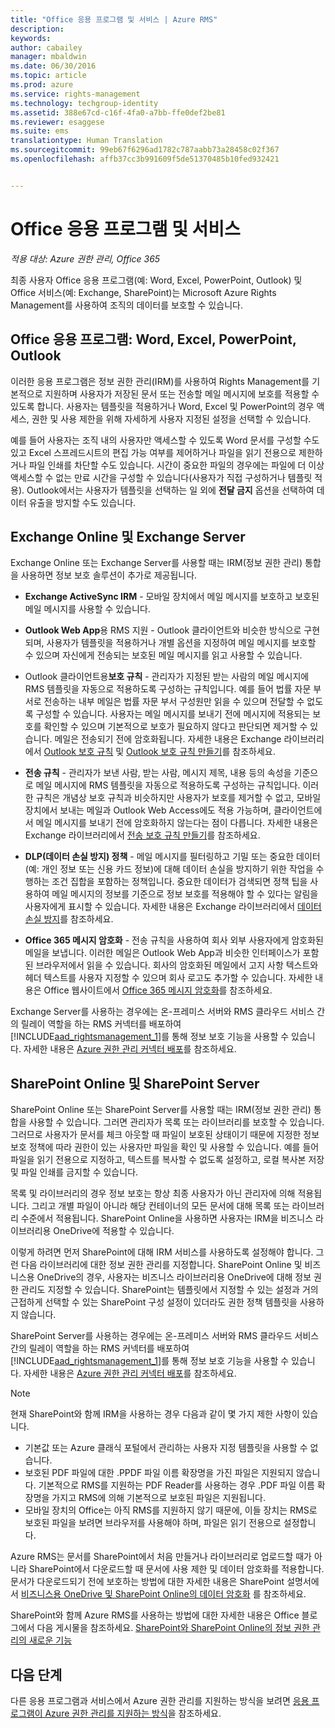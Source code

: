 ```yaml
---
title: "Office 응용 프로그램 및 서비스 | Azure RMS"
description: 
keywords: 
author: cabailey
manager: mbaldwin
ms.date: 06/30/2016
ms.topic: article
ms.prod: azure
ms.service: rights-management
ms.technology: techgroup-identity
ms.assetid: 388e67cd-c16f-4fa0-a7bb-ffe0def2be81
ms.reviewer: esaggese
ms.suite: ems
translationtype: Human Translation
ms.sourcegitcommit: 99eb67f6296ad1782c787aabb73a28458c02f367
ms.openlocfilehash: affb37cc3b991609f5de51370485b10fed932421


---
```



# Office 응용 프로그램 및 서비스

*적용 대상: Azure 권한 관리, Office 365*

최종 사용자 Office 응용 프로그램(예: Word, Excel, PowerPoint, Outlook) 및 Office 서비스(예: Exchange, SharePoint)는 Microsoft Azure Rights Management를 사용하여 조직의 데이터를 보호할 수 있습니다.

## Office 응용 프로그램: Word, Excel, PowerPoint, Outlook
이러한 응용 프로그램은 정보 권한 관리(IRM)를 사용하여 Rights Management를 기본적으로 지원하며 사용자가 저장된 문서 또는 전송할 메일 메시지에 보호를 적용할 수 있도록 합니다. 사용자는 템플릿을 적용하거나 Word, Excel 및 PowerPoint의 경우 액세스, 권한 및 사용 제한을 위해 자세하게 사용자 지정된 설정을 선택할 수 있습니다. 

예를 들어 사용자는 조직 내의 사용자만 액세스할 수 있도록 Word 문서를 구성할 수도 있고 Excel 스프레드시트의 편집 가능 여부를 제어하거나 파일을 읽기 전용으로 제한하거나 파일 인쇄를 차단할 수도 있습니다. 시간이 중요한 파일의 경우에는 파일에 더 이상 액세스할 수 없는 만료 시간을 구성할 수 있습니다(사용자가 직접 구성하거나 템플릿 적용). Outlook에서는 사용자가 템플릿을 선택하는 일 외에 **전달 금지** 옵션을 선택하여 데이터 유출을 방지할 수도 있습니다.

## Exchange Online 및 Exchange Server
Exchange Online 또는 Exchange Server를 사용할 때는 IRM(정보 권한 관리) 통합을 사용하면 정보 보호 솔루션이 추가로 제공됩니다.

-   **Exchange ActiveSync IRM** - 모바일 장치에서 메일 메시지를 보호하고 보호된 메일 메시지를 사용할 수 있습니다.

-   **Outlook Web App**용 RMS 지원 - Outlook 클라이언트와 비슷한 방식으로 구현되며, 사용자가 템플릿을 적용하거나 개별 옵션을 지정하여 메일 메시지를 보호할 수 있으며 자신에게 전송되는 보호된 메일 메시지를 읽고 사용할 수 있습니다.

-   Outlook 클라이언트용**보호 규칙** - 관리자가 지정된 받는 사람의 메일 메시지에 RMS 템플릿을 자동으로 적용하도록 구성하는 규칙입니다. 예를 들어 법률 자문 부서로 전송하는 내부 메일은 법률 자문 부서 구성원만 읽을 수 있으며 전달할 수 없도록 구성할 수 있습니다. 사용자는 메일 메시지를 보내기 전에 메시지에 적용되는 보호를 확인할 수 있으며 기본적으로 보호가 필요하지 않다고 판단되면 제거할 수 있습니다. 메일은 전송되기 전에 암호화됩니다. 자세한 내용은 Exchange 라이브러리에서 [Outlook 보호 규칙](https://technet.microsoft.com/library/dd638178%28v=exchg.150%29.aspx) 및 [Outlook 보호 규칙 만들기](https://technet.microsoft.com/library/dd638196%28v=exchg.150%29.aspx)를 참조하세요.

-   **전송 규칙** - 관리자가 보낸 사람, 받는 사람, 메시지 제목, 내용 등의 속성을 기준으로 메일 메시지에 RMS 템플릿을 자동으로 적용하도록 구성하는 규칙입니다. 이러한 규칙은 개념상 보호 규칙과 비슷하지만 사용자가 보호를 제거할 수 없고, 모바일 장치에서 보내는 메일과 Outlook Web Access에도 적용 가능하며, 클라이언트에서 메일 메시지를 보내기 전에 암호화하지 않는다는 점이 다릅니다. 자세한 내용은 Exchange 라이브러리에서 [전송 보호 규칙 만들기](https://technet.microsoft.com/library/dd302432.aspx)를 참조하세요.

-   **DLP(데이터 손실 방지) 정책** - 메일 메시지를 필터링하고 기밀 또는 중요한 데이터(예: 개인 정보 또는 신용 카드 정보)에 대해 데이터 손실을 방지하기 위한 작업을 수행하는 조건 집합을 포함하는 정책입니다. 중요한 데이터가 검색되면 정책 팁을 사용하여 메일 메시지의 정보를 기준으로 정보 보호를 적용해야 할 수 있다는 알림을 사용자에게 표시할 수 있습니다. 자세한 내용은 Exchange 라이브러리에서 [데이터 손실 방지](https://technet.microsoft.com/library/jj150527%28v=exchg.150%29.aspx)를 참조하세요.

-   **Office 365 메시지 암호화** - 전송 규칙을 사용하여 회사 외부 사용자에게 암호화된 메일을 보냅니다. 이러한 메일은 Outlook Web App과 비슷한 인터페이스가 포함된 브라우저에서 읽을 수 있습니다. 회사의 암호화된 메일에서 고지 사항 텍스트와 헤더 텍스트를 사용자 지정할 수 있으며 회사 로고도 추가할 수 있습니다. 자세한 내용은 Office 웹사이트에서 [Office 365 메시지 암호화](https://office.microsoft.com/o365-message-encryption-FX104179182.aspx)를 참조하세요.

Exchange Server를 사용하는 경우에는 온-프레미스 서버와 RMS 클라우드 서비스 간의 릴레이 역할을 하는 RMS 커넥터를 배포하여 [!INCLUDE[aad_rightsmanagement_1](../includes/aad_rightsmanagement_1_md.md)]를 통해 정보 보호 기능을 사용할 수 있습니다. 자세한 내용은 [Azure 권한 관리 커넥터 배포](../deploy-use/deploy-rms-connector.md)를 참조하세요.

## SharePoint Online 및 SharePoint Server
SharePoint Online 또는 SharePoint Server를 사용할 때는 IRM(정보 권한 관리) 통합을 사용할 수 있습니다. 그러면 관리자가 목록 또는 라이브러리를 보호할 수 있습니다. 그러므로 사용자가 문서를 체크 아웃할 때 파일이 보호된 상태이기 때문에 지정한 정보 보호 정책에 따라 권한이 있는 사용자만 파일을 확인 및 사용할 수 있습니다. 예를 들어 파일을 읽기 전용으로 지정하고, 텍스트를 복사할 수 없도록 설정하고, 로컬 복사본 저장 및 파일 인쇄를 금지할 수 있습니다.

목록 및 라이브러리의 경우 정보 보호는 항상 최종 사용자가 아닌 관리자에 의해 적용됩니다. 그리고 개별 파일이 아니라 해당 컨테이너의 모든 문서에 대해 목록 또는 라이브러리 수준에서 적용됩니다.  SharePoint Online을 사용하면 사용자는 IRM을 비즈니스 라이브러리용 OneDrive에 적용할 수 있습니다.

이렇게 하려면 먼저 SharePoint에 대해 IRM 서비스를 사용하도록 설정해야 합니다. 그런 다음 라이브러리에 대한 정보 권한 관리를 지정합니다. SharePoint Online 및 비즈니스용 OneDrive의 경우, 사용자는 비즈니스 라이브러리용 OneDrive에 대해 정보 권한 관리도 지정할 수 있습니다. SharePoint는 템플릿에서 지정할 수 있는 설정과 거의 근접하게 선택할 수 있는 SharePoint 구성 설정이 있더라도 권한 정책 템플릿을 사용하지 않습니다.

SharePoint Server를 사용하는 경우에는 온-프레미스 서버와 RMS 클라우드 서비스 간의 릴레이 역할을 하는 RMS 커넥터를 배포하여 [!INCLUDE[aad_rightsmanagement_1](../includes/aad_rightsmanagement_1_md.md)]를 통해 정보 보호 기능을 사용할 수 있습니다. 자세한 내용은 [Azure 권한 관리 커넥터 배포](../deploy-use/deploy-rms-connector.md)를 참조하세요.

> [!NOTE]
> 현재 SharePoint와 함께 IRM을 사용하는 경우 다음과 같이 몇 가지 제한 사항이 있습니다.
> 
> -   기본값 또는 Azure 클래식 포털에서 관리하는 사용자 지정 템플릿을 사용할 수 없습니다.
> -   보호된 PDF 파일에 대한 .PPDF 파일 이름 확장명을 가진 파일은 지원되지 않습니다. 기본적으로 RMS를 지원하는 PDF Reader를 사용하는 경우 .PDF 파일 이름 확장명을 가지고 RMS에 의해 기본적으로 보호된 파일은 지원됩니다.
> -   모바일 장치의 Office는 아직 RMS를 지원하지 않기 때문에, 이들 장치는 RMS로 보호된 파일을 보려면 브라우저를 사용해야 하며, 파일은 읽기 전용으로 설정합니다.

Azure RMS는 문서를 SharePoint에서 처음 만들거나 라이브러리로 업로드할 때가 아니라 SharePoint에서 다운로드할 때 문서에 사용 제한 및 데이터 암호화를 적용합니다. 문서가 다운로드되기 전에 보호하는 방법에 대한 자세한 내용은 SharePoint 설명서에서 [비즈니스용 OneDrive 및 SharePoint Online의 데이터 암호화](https://technet.microsoft.com/library/dn905447.aspx) 를 참조하세요.

SharePoint와 함께 Azure RMS를 사용하는 방법에 대한 자세한 내용은 Office 블로그에서 다음 게시물을 참조하세요. [SharePoint와 SharePoint Online의 정보 권한 관리의 새로운 기능](http://blogs.office.com/2012/11/09/whats-new-with-information-rights-management-in-sharepoint-and-sharepoint-online/)

## 다음 단계

다른 응용 프로그램과 서비스에서 Azure 권한 관리를 지원하는 방식을 보려면 [응용 프로그램이 Azure 권한 관리를 지원하는 방식](applications-support.md)을 참조하세요.


<!--HONumber=Jul16_HO3-->


